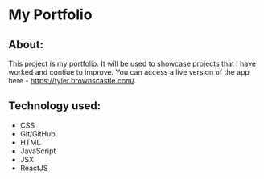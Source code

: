 #   My Portfolio

##  About:
This project is my portfolio.  It will be used to showcase projects that I have worked and contiue to improve. 
You can access a live version of the app here - https://tyler.brownscastle.com/.  

##  Technology used:

*   CSS
*   Git/GitHub
*   HTML
*   JavaScript
*   JSX
*   ReactJS
